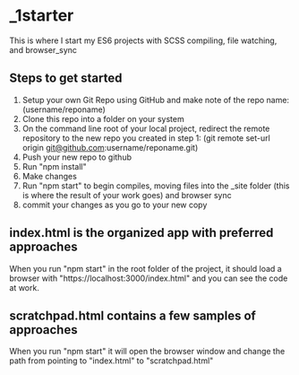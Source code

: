 # _1starter
This is where I start my ES6 projects with SCSS compiling, file watching, and browser_sync

## Steps to get started

1. Setup your own Git Repo using GitHub and make note of the repo name:
   (username/reponame) 
2. Clone this repo into a folder on your system
3. On the command line root of your local project, redirect the remote repository to the new repo you created in step 1:
   (git remote set-url origin git@github.com:username/reponame.git)
4. Push your new repo to github
5. Run "npm install"
6. Make changes
7. Run "npm start" to begin compiles, moving files into the _site folder (this is where the result of your work goes) and browser sync
8. commit your changes as you go to your new copy

## index.html is the organized app with preferred approaches

When you run "npm start" in the root folder of the project, it should load a browser
with "https://localhost:3000/index.html" and you can see the code at work.

## scratchpad.html contains a few samples of approaches

When you run "npm start" it will open the browser window and change the path from pointing to
"index.html" to "scratchpad.html"
